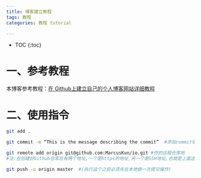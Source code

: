 ```yaml
---
title: 博客建立教程
tags: 教程 
categories: 教程 tutorial

---
```


* TOC
{:toc}


# 一、参考教程

本博客参考教程：[在 Github上建立自己的个人博客网站详细教程](http://t.csdn.cn/9LwxL)

# 二、使用指令

```bash
git add .

git commit -m “This is the message describing the commit”  #添加commit信息

git remote add origin git@github.com:MarcusKun/io.git #你的远程仓库地
#注:在创建好Github仓库后有两个地址,一个是https的地址,另一个是SSH地址,也就是上面这个地址.

git push -u origin master  #(执行这个之前必须先在本地做一次提交操作)
```



